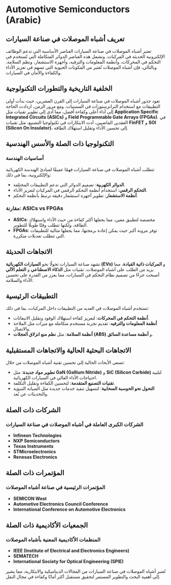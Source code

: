 # Automotive Semiconductors (Arabic)

## تعريف أشباه الموصلات في صناعة السيارات

تعتبر أشباه الموصلات في صناعة السيارات العناصر الأساسية التي تدعم الوظائف الإلكترونية الحديثة في المركبات. وتشمل هذه العناصر الدوائر المتكاملة التي تُستخدم في التحكم في المحركات، وأنظمة المعلومات والترفيه، وأجهزة الاستشعار، ونظم السلامة. وبالتالي، فإن أشباه الموصلات تُعتبر من المكونات الحيوية التي تسهم في تعزيز الأداء والكفاءة والأمان في السيارات.

## الخلفية التاريخية والتطورات التكنولوجية

تعود جذور أشباه الموصلات في صناعة السيارات إلى القرن العشرين، حيث بدأت أولى التطبيقات مع استخدام الترانزستورات في الستينيات. ومع مرور الزمن، ازدادت الحاجة إلى أداء أعلى وكفاءة أفضل، مما أدى إلى تطوير تقنيات مثل **Application Specific Integrated Circuits (ASICs)** و **Field Programmable Gate Arrays (FPGAs)**. في العقدين الماضيين، أدت الابتكارات في تكنولوجيا التصنيع، مثل تقنيات **FinFET** و **SOI (Silicon On Insulator)**، إلى تحسين الأداء وتقليل استهلاك الطاقة.

## التكنولوجيا ذات الصلة والأسس الهندسية

### أساسيات الهندسة

تتطلب أشباه الموصلات في صناعة السيارات فهمًا عميقًا لمبادئ الهندسة الكهربائية والإلكترونية، بما في ذلك:

- **الدوائر الكهربية**: تصميم الدوائر التي تدعم التطبيقات المختلفة.
- **التحكم الرقمي**: استخدام أنظمة التحكم الرقمي في المركبات لتعزيز الأداء.
- **أنظمة الاستشعار**: تطوير أجهزة استشعار دقيقة ترتبط بأنظمة التحكم.

### مقارنة: ASICs vs FPGAs

- **ASICs**: مخصصة لتطبيق معين، مما يجعلها أكثر كفاءة من حيث الأداء واستهلاك الطاقة، ولكنها تتطلب وقتًا طويلًا للتطوير.
- **FPGAs**: توفر مرونة أكبر حيث يمكن إعادة برمجتها، مما يجعلها مثالية للتطبيقات التي تتطلب تعديلات متكررة.

## الاتجاهات الحديثة

تشهد صناعة السيارات تحولًا نحو **السيارات الكهربائية (EVs)** و **المركبات ذاتية القيادة**، مما يزيد من الطلب على أشباه الموصلات. تقنيات مثل **الذكاء الاصطناعي** و **التعلم الآلي** أصبحت جزءًا من تصميم نظام التحكم في السيارات، مما يعزز من القدرة على تحسين الأداء والسلامة.

## التطبيقات الرئيسية

تستخدم أشباه الموصلات في العديد من التطبيقات داخل المركبات، بما في ذلك:

- **أنظمة التحكم في المحركات**: لتعزيز كفاءة استهلاك الوقود وتقليل الانبعاثات.
- **أنظمة المعلومات والترفيه**: تقديم تجربة مستخدم متكاملة مع ميزات مثل الملاحة والاتصال.
- **أنظمة السلامة**: مثل **نظم منع انزلاق العجلات (ABS)** و **أنظمة مساعدة السائق**.

## الاتجاهات البحثية الحالية والاتجاهات المستقبلية

تسعى الأبحاث الحالية إلى تحسين تقنية أشباه الموصلات من خلال:

- **تطوير مواد جديدة**: مثل **GaN (Gallium Nitride)** و **SiC (Silicon Carbide)** لتلبية احتياجات الأداء العالي في السيارات الكهربائية.
- **تقنيات التصنيع المتقدمة**: لتحسين الكفاءة وتقليل التكلفة.
- **التحول نحو الحوسبة السحابية**: لتسهيل تنفيذ خدمات جديدة مثل الصيانة التنبؤية والتحديثات عن بُعد.

## الشركات ذات الصلة

### الشركات الكبرى العاملة في أشباه الموصلات في صناعة السيارات

- **Infineon Technologies**
- **NXP Semiconductors**
- **Texas Instruments**
- **STMicroelectronics**
- **Renesas Electronics**

## المؤتمرات ذات الصلة

### المؤتمرات الرئيسية في صناعة أشباه الموصلات

- **SEMICON West**
- **Automotive Electronics Council Conference**
- **International Conference on Automotive Electronics**

## الجمعيات الأكاديمية ذات الصلة

### المنظمات الأكاديمية المعنية بأشباه الموصلات

- **IEEE (Institute of Electrical and Electronics Engineers)**
- **SEMATECH**
- **International Society for Optical Engineering (SPIE)**

تُعتبر أشباه الموصلات في صناعة السيارات من المجالات الديناميكية والابتكارية، مما يشير إلى أهمية البحث والتطوير المستمر لتحقيق مستقبل أكثر أمانًا وكفاءة في مجال النقل.